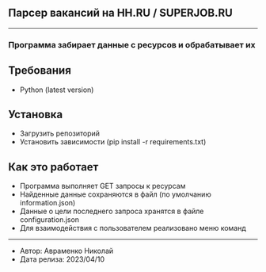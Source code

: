 ## Парсер вакансий на HH.RU / SUPERJOB.RU
____
### Программа забирает данные с ресурсов и обрабатывает их
## Требования
* Python (latest version)
## Установка
* Загрузить репозиторий
* Установить зависимости (pip install -r requirements.txt)
## Как это работает
* Программа выполняет GET запросы к ресурсам
* Найденные данные сохраняются в файл (по умолчанию information.json)
* Данные о цели последнего запроса хранятся в файле configuration.json
* Для взаимодействия с пользователем реализовано меню команд
____
* Автор: Авраменко Николай
* Дата релиза: 2023/04/10
